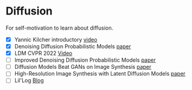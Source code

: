 # Diffusion

For self-motivation to learn about diffusion.

- [x] Yannic Kilcher introductory [video](https://youtu.be/W-O7AZNzbzQ?si=l_P44RKqfIitlqDk)
- [x] Denoising Diffusion Probabilistic Models [paper](https://arxiv.org/abs/2006.11239)
- [x] LDM CVPR 2022 [Video](https://youtu.be/-3EkERbcZns?si=28y2ooCc9zN7DPyP)
- [ ] Improved Denoising Diffusion Probabilistic Models [paper](https://arxiv.org/abs/2102.09672)
- [ ] Diffusion Models Beat GANs on Image Synthesis [paper](https://arxiv.org/pdf/2105.05233)
- [ ] High-Resolution Image Synthesis with Latent Diffusion Models [paper](https://arxiv.org/abs/2112.10752)
- [ ] Lil'Log [Blog](https://lilianweng.github.io/posts/2021-07-11-diffusion-models)
